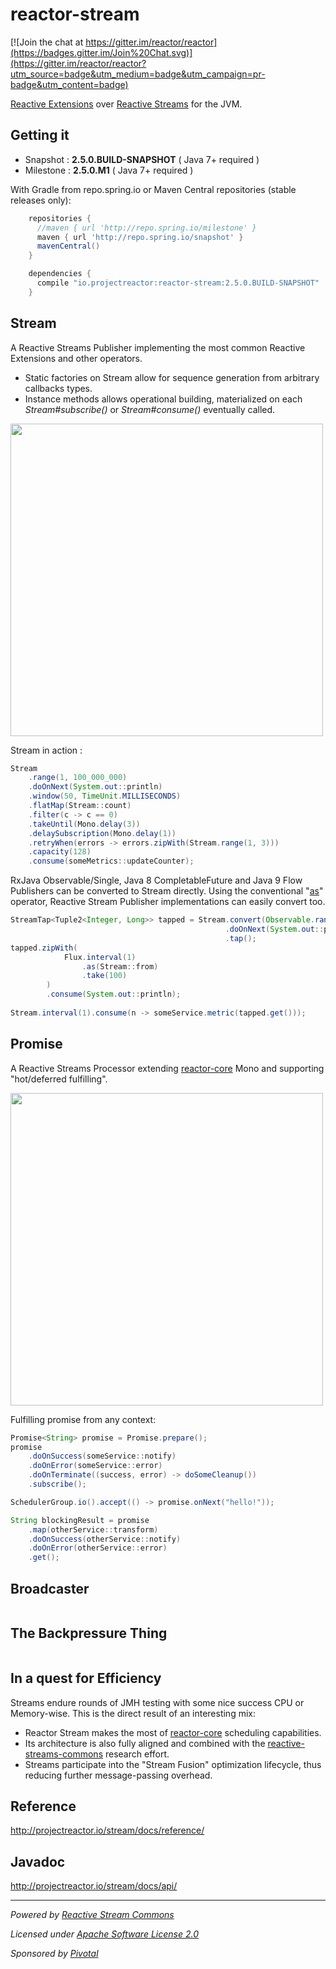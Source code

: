 # reactor-stream

[![Join the chat at https://gitter.im/reactor/reactor](https://badges.gitter.im/Join%20Chat.svg)](https://gitter.im/reactor/reactor?utm_source=badge&utm_medium=badge&utm_campaign=pr-badge&utm_content=badge)

[Reactive Extensions](http://reactivex.io) over [Reactive Streams](http://reactive-streams.org) for the JVM.

## Getting it
- Snapshot : **2.5.0.BUILD-SNAPSHOT**  ( Java 7+ required )
- Milestone : **2.5.0.M1**  ( Java 7+ required )

With Gradle from repo.spring.io or Maven Central repositories (stable releases only):
```groovy
    repositories {
      //maven { url 'http://repo.spring.io/milestone' }
      maven { url 'http://repo.spring.io/snapshot' }
      mavenCentral()
    }

    dependencies {
      compile "io.projectreactor:reactor-stream:2.5.0.BUILD-SNAPSHOT"
    }
```

## Stream

A Reactive Streams Publisher implementing the most common Reactive Extensions and other operators.
- Static factories on Stream allow for sequence generation from arbitrary callbacks types.
- Instance methods allows operational building, materialized on each _Stream#subscribe()_ or _Stream#consume()_ eventually called.

[<img src="https://raw.githubusercontent.com/reactor/projectreactor.io/master/src/main/static/assets/img/marble/stream.png" width="500">](http://projectreactor.io/stream/docs/api/reactor/rx/Stream.html)

Stream in action :
```java
Stream
    .range(1, 100_000_000)
    .doOnNext(System.out::println)
    .window(50, TimeUnit.MILLISECONDS)
    .flatMap(Stream::count)
    .filter(c -> c == 0)
    .takeUntil(Mono.delay(3))
    .delaySubscription(Mono.delay(1))
    .retryWhen(errors -> errors.zipWith(Stream.range(1, 3)))
    .capacity(128)
    .consume(someMetrics::updateCounter);
```

RxJava Observable/Single, Java 8 CompletableFuture and Java 9 Flow Publishers can be converted to Stream directly. Using the conventional "[as](http://projectreactor.io/core/docs/api/reactor/core/publisher/Flux.html#as-reactor.fn.Function-)" operator, Reactive Stream Publisher implementations can easily convert too.
```java
StreamTap<Tuple2<Integer, Long>> tapped = Stream.convert(Observable.range(1, 100_000_000))
                                                .doOnNext(System.out::println)
                                                .tap();
tapped.zipWith(
            Flux.interval(1)
                .as(Stream::from)
                .take(100)
        )
        .consume(System.out::println);
    
Stream.interval(1).consume(n -> someService.metric(tapped.get()));
```

## Promise

A Reactive Streams Processor extending [reactor-core](http://github.com/reactor/reactor-core) Mono and supporting "hot/deferred fulfilling".

[<img src="https://raw.githubusercontent.com/reactor/projectreactor.io/master/src/main/static/assets/img/marble/mono.png" width="500">](http://projectreactor.io/stream/docs/api/reactor/rx/Promise.html)

Fulfilling promise from any context:
```java
Promise<String> promise = Promise.prepare();
promise
    .doOnSuccess(someService::notify)
    .doOnError(someService::error)
    .doOnTerminate((success, error) -> doSomeCleanup())
    .subscribe();

SchedulerGroup.io().accept(() -> promise.onNext("hello!"));

String blockingResult = promise
    .map(otherService::transform)
    .doOnSuccess(otherService::notify)
    .doOnError(otherService::error)
    .get();
```

## Broadcaster

```java
```

## The Backpressure Thing

```java
```

## In a quest for Efficiency

Streams endure rounds of JMH testing with some nice success CPU or Memory-wise. This is the direct result of an interesting mix:
- Reactor Stream makes the most of [reactor-core](https://github.com/reactor/reactor-core) scheduling capabilities. 
- Its architecture is also fully aligned and combined with the [reactive-streams-commons](https://github.com/reactor/reactor-streams-commons) research effort. 
- Streams participate into the "Stream Fusion" optimization lifecycle, thus reducing further message-passing overhead.

## Reference
http://projectreactor.io/stream/docs/reference/

## Javadoc
http://projectreactor.io/stream/docs/api/

-------------------------------------
_Powered by [Reactive Stream Commons](http://github.com/reactor/reactive-streams-commons)_

_Licensed under [Apache Software License 2.0](www.apache.org/licenses/LICENSE-2.0)_

_Sponsored by [Pivotal](http://pivotal.io)_


